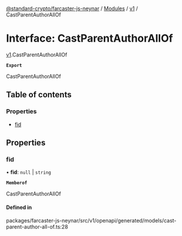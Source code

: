 [@standard-crypto/farcaster-js-neynar](../README.md) / [Modules](../modules.md) / [v1](../modules/v1.md) / CastParentAuthorAllOf

# Interface: CastParentAuthorAllOf

[v1](../modules/v1.md).CastParentAuthorAllOf

**`Export`**

CastParentAuthorAllOf

## Table of contents

### Properties

- [fid](v1.CastParentAuthorAllOf.md#fid)

## Properties

### fid

• **fid**: ``null`` \| `string`

**`Memberof`**

CastParentAuthorAllOf

#### Defined in

packages/farcaster-js-neynar/src/v1/openapi/generated/models/cast-parent-author-all-of.ts:28
